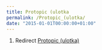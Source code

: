 ```yaml
---
title: Protopic (ulotka
permalink: /Protopic_(ulotka/
date: "2015-01-01T00:00:00+01:00"
---
```


1.  Redirect [Protopic (ulotka)](/Protopic_(ulotka) "wikilink")
